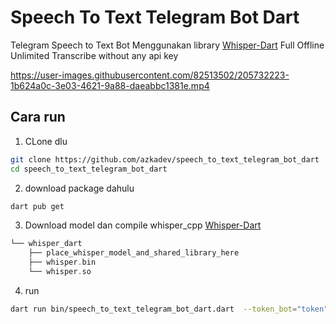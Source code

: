 # Speech To Text Telegram Bot Dart 

Telegram Speech to Text Bot Menggunakan library [Whisper-Dart](https://github.com/azkadev/whisper_dart) Full Offline Unlimited Transcribe without any api key

https://user-images.githubusercontent.com/82513502/205732223-1b624a0c-3e03-4621-9a88-daeabbc1381e.mp4

## Cara run

1. CLone dlu

```bash
git clone https://github.com/azkadev/speech_to_text_telegram_bot_dart
cd speech_to_text_telegram_bot_dart
```

2. download package dahulu

```bash
dart pub get
```

3. Download model dan compile whisper_cpp [Whisper-Dart](https://github.com/azkadev/whisper_dart) 

```c
└── whisper_dart
    ├── place_whisper_model_and_shared_library_here
    ├── whisper.bin
    └── whisper.so
```

4. run 

```bash
dart run bin/speech_to_text_telegram_bot_dart.dart  --token_bot="token" --api_id="telegram_api_id" --api_hash="telegram_api_hash"
```